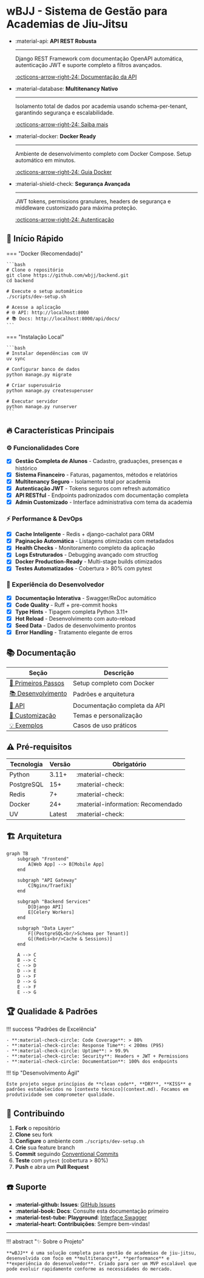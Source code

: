 # wBJJ - Sistema de Gestão para Academias de Jiu-Jitsu

<div class="grid cards" markdown>

-   :material-api: __API REST Robusta__

    ---

    Django REST Framework com documentação OpenAPI automática, autenticação JWT e suporte completo a filtros avançados.

    [:octicons-arrow-right-24: Documentação da API](api.md)

-   :material-database: __Multitenancy Nativo__

    ---

    Isolamento total de dados por academia usando schema-per-tenant, garantindo segurança e escalabilidade.

    [:octicons-arrow-right-24: Saiba mais](context.md)

-   :material-docker: __Docker Ready__

    ---

    Ambiente de desenvolvimento completo com Docker Compose. Setup automático em minutos.

    [:octicons-arrow-right-24: Guia Docker](docker.md)

-   :material-shield-check: __Segurança Avançada__

    ---

    JWT tokens, permissions granulares, headers de segurança e middleware customizado para máxima proteção.

    [:octicons-arrow-right-24: Autenticação](api.md)

</div>

## :rocket: Início Rápido

=== "Docker (Recomendado)"

    ```bash
    # Clone o repositório
    git clone https://github.com/wbjj/backend.git
    cd backend

    # Execute o setup automático
    ./scripts/dev-setup.sh

    # Acesse a aplicação
    # 🌐 API: http://localhost:8000
    # 📚 Docs: http://localhost:8000/api/docs/
    ```

=== "Instalação Local"

    ```bash
    # Instalar dependências com UV
    uv sync

    # Configurar banco de dados
    python manage.py migrate

    # Criar superusuário
    python manage.py createsuperuser

    # Executar servidor
    python manage.py runserver
    ```

## :fire: Características Principais

### :gear: Funcionalidades Core

- [x] **Gestão Completa de Alunos** - Cadastro, graduações, presenças e histórico
- [x] **Sistema Financeiro** - Faturas, pagamentos, métodos e relatórios
- [x] **Multitenancy Seguro** - Isolamento total por academia
- [x] **Autenticação JWT** - Tokens seguros com refresh automático
- [x] **API RESTful** - Endpoints padronizados com documentação completa
- [x] **Admin Customizado** - Interface administrativa com tema da academia

### :zap: Performance & DevOps

- [x] **Cache Inteligente** - Redis + django-cachalot para ORM
- [x] **Paginação Automática** - Listagens otimizadas com metadados
- [x] **Health Checks** - Monitoramento completo da aplicação
- [x] **Logs Estruturados** - Debugging avançado com structlog
- [x] **Docker Production-Ready** - Multi-stage builds otimizados
- [x] **Testes Automatizados** - Cobertura > 80% com pytest

### :art: Experiência do Desenvolvedor

- [x] **Documentação Interativa** - Swagger/ReDoc automático
- [x] **Code Quality** - Ruff + pre-commit hooks
- [x] **Type Hints** - Tipagem completa Python 3.11+
- [x] **Hot Reload** - Desenvolvimento com auto-reload
- [x] **Seed Data** - Dados de desenvolvimento prontos
- [x] **Error Handling** - Tratamento elegante de erros

## :books: Documentação

| Seção | Descrição |
|-------|-----------|
| [🚀 Primeiros Passos](docker.md) | Setup completo com Docker |
| [📚 Desenvolvimento](context.md) | Padrões e arquitetura |
| [🔌 API](api.md) | Documentação completa da API |
| [🎨 Customização](customization.md) | Temas e personalização |
| [💡 Exemplos](usage.md) | Casos de uso práticos |

## :warning: Pré-requisitos

| Tecnologia | Versão | Obrigatório |
|------------|---------|-------------|
| Python | 3.11+ | :material-check: |
| PostgreSQL | 15+ | :material-check: |
| Redis | 7+ | :material-check: |
| Docker | 24+ | :material-information: Recomendado |
| UV | Latest | :material-check: |

## :building_construction: Arquitetura

```mermaid
graph TB
    subgraph "Frontend"
        A[Web App] --> B[Mobile App]
    end

    subgraph "API Gateway"
        C[Nginx/Traefik]
    end

    subgraph "Backend Services"
        D[Django API]
        E[Celery Workers]
    end

    subgraph "Data Layer"
        F[(PostgreSQL<br/>Schema per Tenant)]
        G[(Redis<br/>Cache & Sessions)]
    end

    A --> C
    B --> C
    C --> D
    D --> E
    D --> F
    D --> G
    E --> F
    E --> G
```

## :trophy: Qualidade & Padrões

!!! success "Padrões de Excelência"

    - **:material-check-circle: Code Coverage**: > 80%
    - **:material-check-circle: Response Time**: < 200ms (P95)
    - **:material-check-circle: Uptime**: > 99.9%
    - **:material-check-circle: Security**: Headers + JWT + Permissions
    - **:material-check-circle: Documentation**: 100% dos endpoints

!!! tip "Desenvolvimento Ágil"

    Este projeto segue princípios de **clean code**, **DRY**, **KISS** e padrões estabelecidos no [contexto técnico](context.md). Focamos em produtividade sem comprometer qualidade.

## :handshake: Contribuindo

1. **Fork** o repositório
2. **Clone** seu fork
3. **Configure** o ambiente com `./scripts/dev-setup.sh`
4. **Crie** sua feature branch
5. **Commit** seguindo [Conventional Commits](https://conventionalcommits.org/)
6. **Teste** com `pytest` (cobertura > 80%)
7. **Push** e abra um **Pull Request**

## :phone: Suporte

- **:material-github: Issues**: [GitHub Issues](https://github.com/wbjj/backend/issues)
- **:material-book: Docs**: Consulte esta documentação primeiro
- **:material-test-tube: Playground**: [Interface Swagger](http://localhost:8000/api/docs/)
- **:material-heart: Contribuições**: Sempre bem-vindas!

---

<div class="result" markdown>

!!! abstract ":sparkles: Sobre o Projeto"

    **wBJJ** é uma solução completa para gestão de academias de jiu-jitsu, desenvolvida com foco em **multitenancy**, **performance** e **experiência do desenvolvedor**. Criado para ser um MVP escalável que pode evoluir rapidamente conforme as necessidades do mercado.

</div>
